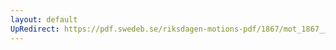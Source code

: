 ```yaml
---
layout: default
UpRedirect: https://pdf.swedeb.se/riksdagen-motions-pdf/1867/mot_1867__ak__00032/mot_1867__ak__00032_002.pdf
---
```

